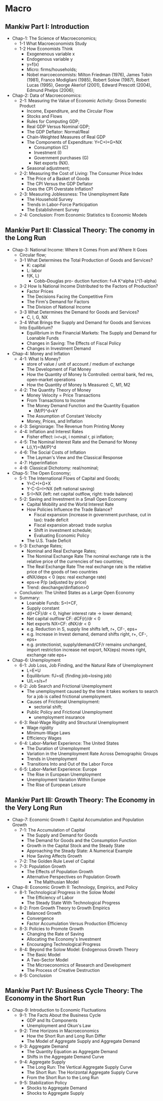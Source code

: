 # Macro

## Mankiw Part I: Introduction
- Chap-1: The Science of Macroeconomics;
	- 1-1 What Macroeconomists Study
	- 1-2 How Economists Think
		- Exogenenous variable x
		- Endogenous variable y
		- y=f(x)
		- Micro: firms/households;
		- Nobel marcoeconomists: Milton Friedman (1976), James Tobin (1981), Franco Modigliani (1985), Robert Solow (1987), Robert Lucas (1995), George Akerlof (2001), Edward Prescott (2004), Edmund Phelps (2006);
- Chap-2: Data of Macroeconomics:
	- 2-1: Measuring the Value of Economic Activity: Gross Domestic Product
		- Income, Expenditure, and the Circular Flow
		- Stocks and Flows
		- Rules for Computing GDP;
		- Real GDP Versus Nominal GDP;
		- The GDP Deflator: Normal/Real
		- Chain-Weighted Measures of Real GDP
		- The Components of Expenditure: Y=C+I+G+NX
			- Consumption (C)
			- Investment (I)
			- Government purchases (G)
			- Net exports (NX).
		- Seasonal adjustment;
	- 2-2: Measuring the Cost of Living: The Consumer Price Index
		- The Price of a Basket of Goods
		- The CPI Versus the GDP Deflator
		- Does the CPI Overstate Inflation?
	- 2-3: Measuring Joblessness: The Unemployment Rate
		- The Household Survey
		- Trends in Labor-Force Participation
		- The Establishment Survey
	- 2-4: Conclusion: From Economic Statistics to Economic Models

## Mankiw Part II: Classical Theory: The conomy in the Long Run
- Chap-3: National Income: Where It Comes From and Where It Goes
	- Circular flow;
	- 3-1 What Determines the Total Production of Goods and Services?
		- K: capital
		- L: labor
		- f(K, L)
			- Cobb–Douglas pro- duction function: f=A K^alpha L^(1-alpha)
	- 3-2 How Is National Income Distributed to the Factors of Production?
		- Factor Prices
		- The Decisions Facing the Competitive Firm
		- The Firm's Demand for Factors
		- The Division of National Income
	- 3-3 What Determines the Demand for Goods and Services?
		- C, I, G, NX
	- 3-4 What Brings the Supply and Demand for Goods and Services Into Equilibrium?
		- Equilibrium in the Financial Markets: The Supply and Demand for Loanable Funds
		- Changes in Saving: The Effects of Fiscal Policy
		- Changes in Investment Demand
- Chap-4: Money and Inflation
	- 4-1: What Is Money?
		- store of value / unit of account / medium of exchange
		- The Development of Fiat Money
		- How the Quantity of Money Is Controlled: central bank, fed res, open-market operations
		- How the Quantity of Money Is Measured: C, M1, M2
	- 4-2: The Quantity Theory of Money
		- Money Velocity = Price Transactions
		- From Transactions to Income
		- The Money Demand Function and the Quantity Equation
			- (M/P)^d=kY
		- The Assumption of Constant Velocity
		- Money, Prices, and Inflation
	- 4-3: Seigniorage: The Revenue from Printing Money
	- 4-4: Inflation and Interest Rates
		- Fisher effect: i=r+pi, i nominal r, pi inflation;
	- 4-5: The Nominal Interest Rate and the Demand for Money
		- L(i,Y)=(M/P)^d
	- 4-6: The Social Costs of Inflation
		- The Layman's View and the Classical Response
	- 4-7: Hyperinflation
	- 4-8: Classical Dichotomy: real/nominal;
- Chap-5: The Open Economy;
	- 5-1: The International Flows of Capital and Goods;
		- Y=C+I+G+X
		- Y-C-G=I+NX (left national saving)
		- S-I=NX (left: net capital outflow, right: trade balance)
	- 5-2: Saving and Investment in a Small Open Economy
		- Capital Mobility and the World Interest Rate
		- How Policies Influence the Trade Balance?
			- Fiscal expansion (increase in government purchase, cut in tax): trade deficit
			- Fiscal expansion abroad: trade surplus
			- Shift in investment schedule;
			- Evaluating Economic Policy
		- The U.S. Trade Deficit
	- 5-3: Exchange Rates;
		- Nominal and Real Exchange Rates;
		- The Nominal Exchange Rate The nominal exchange rate is the relative price of the currencies of two countries;
		- The Real Exchange Rate The real exchange rate is the relative price of the goods of two countries
		- dNX/deps < 0 (eps: real exchange rate)
		- eps=e P/p (adjusted by price)
		- Trend: dexchange/dinflation>0
	- Conclusion: The United States as a Large Open Economy
	- Summary:
		- Loanable Funds: S=I+CF,
		- Supply constant
		- d(I+CF)/dr < 0, higher interest rate -> lower demand;
		- Net capital outflow CF: dCF(r)/dr < 0
		- Net exports NX=CF: dNX/dr < 0
		- e.g. Reduction in S, supply line shifts left, r+, CF-, eps+
		- e.g. Increase in Invest demand, demand shifts right, r+, CF-, eps+
		- e.g. protectionist, supply/demand/CF/r remains unchanged, import restriction increase net export, NX(eps) moves right, exchange rate eps+
- Chap-6: Unemployment
	- 6-1: Job Loss, Job Finding, and the Natural Rate of Unemployment
		- L=E+U
		- Equilibrium: fU=sE (finding job=losing job)
		- U/L=s/s+f
	- 6-2: Job Search and Frictional Unemployment
		- The unemployment caused by the time it takes workers to search for a job is called frictional unemployment.
		- Causes of Frictional Unemployment:
			- sectorial shift;
		- Public Policy and Frictional Unemployment
			- unemployment insurance
	- 6-3: Real-Wage Rigidity and Structural Unemployment
		- Wage rigidity
		- Minimum-Wage Laws
		- Efficiency Wages
	- 6-4: Labor-Market Experience: The United States
		- The Duration of Unemployment
		- Variation in the Unemployment Rate Across Demographic Groups
		- Trends in Unemployment
		- Transitions Into and Out of the Labor Force
	- 6-5: Labor-Market Experience: Europe
		- The Rise in European Unemployment
		- Unemployment Variation Within Europe
		- The Rise of European Leisure

## Mankiw Part III: Growth Theory: The Economy in the Very Long Run
- Chap-7: Economic Growth I: Capital Accumulation and Population Growth
	- 7-1: The Accumulation of Capital
		- The Supply and Demand for Goods
		- The Demand for Goods and the Consumption Function
		- Growth in the Capital Stock and the Steady State
		- Approaching the Steady State: A Numerical Example
		- How Saving Affects Growth
	- 7-2: The Golden Rule Level of Capital
	- 7-3: Population Growth
		- The Effects of Population Growth
		- Alternative Perspectives on Population Growth
			- The Malthusian Model
- Chap-8: Economic Growth II: Technology, Empirics, and Policy
	- 8-1: Technological Progress in the Solow Model
		- The Efficiency of Labor
		- The Steady State With Technological Progress
	- 8-2: From Growth Theory to Growth Empirics
		- Balanced Growth
		- Convergence
		- Factor Accumulation Versus Production Efficiency
	- 8-3: Policies to Promote Growth
		- Changing the Rate of Saving
		- Allocating the Economy's Investment
		- Encouraging Technological Progress
	- 8-4: Beyond the Solow Model: Endogenous Growth Theory
		- The Basic Model
		- A Two-Sector Model
		- The Microeconomics of Research and Development
		- The Process of Creative Destruction
	- 8-5: Conclusion

## Mankiw Part IV: Business Cycle Theory: The Economy in the Short Run
- Chap-9: Introduction to Economic Fluctuations
	- 9-1: The Facts About the Business Cycle
		- GDP and Its Components
		- Unemployment and Okun's Law
	- 9-2: Time Horizons in Macroeconomics
		- How the Short Run and Long Run Differ
		- The Model of Aggregate Supply and Aggregate Demand
	- 9-3: Aggregate Demand
		- The Quantity Equation as Aggregate Demand
		- Shifts in the Aggregate Demand Curve
	- 9-4: Aggregate Supply
		- The Long Run: The Vertical Aggregate Supply Curve
		- The Short Run: The Horizontal Aggregate Supply Curve
		- From the Short Run to the Long Run
	- 9-5: Stabilization Policy
		- Shocks to Aggregate Demand
		- Shocks to Aggregate Supply
